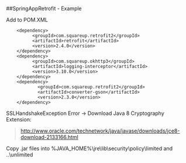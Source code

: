 ##SpringAppRetrofit - Example

Add to POM.XML
<!-- retrofit -->
		<dependency>
			  <groupId>com.squareup.retrofit2</groupId>
			  <artifactId>retrofit</artifactId>
			  <version>2.4.0</version>
		</dependency>
		<dependency>
			  <groupId>com.squareup.okhttp3</groupId>
			  <artifactId>logging-interceptor</artifactId>
			  <version>3.10.0</version>
		</dependency>
		<dependency>  
			    <groupId>com.squareup.retrofit2</groupId>
			    <artifactId>converter-gson</artifactId>
    			<version>2.3.0</version>
		</dependency>

SSLHandshakeException Error -> Download Java 8 Cryptography Extension:
>http://www.oracle.com/technetwork/java/javase/downloads/jce8-download-2133166.html

Copy .jar files into %JAVA_HOME%\jre\lib\security\policy\limited and ..\unlimited



